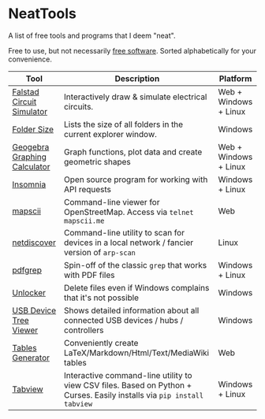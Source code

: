 # NeatTools

A list of free tools and programs that I deem "neat".

Free to use, but not necessarily [free software](https://www.gnu.org/philosophy/free-sw.en.html).
Sorted alphabetically for your convenience.

|Tool|Description|Platform|
|---|---|---|
| [Falstad Circuit Simulator](http://falstad.com/circuit/) | Interactively draw & simulate electrical circuits. | Web + Windows + Linux |
| [Folder Size](http://foldersize.sourceforge.net/) | Lists the size of all folders in the current explorer window. | Windows |
| [Geogebra Graphing Calculator](https://www.geogebra.org/download/) | Graph functions, plot data and create geometric shapes | Web + Windows + Linux |
| [Insomnia](https://insomnia.rest/) | Open source program for working with API requests | Windows + Linux |
| [mapscii](https://github.com/rastapasta/mapscii) | Command-line viewer for OpenStreetMap. Access via `telnet mapscii.me` | Web |
| [netdiscover](https://www.kali.org/tools/netdiscover/) | Command-line utility to scan for devices in a local network / fancier version of `arp-scan` | Linux |
| [pdfgrep](https://pdfgrep.org/) | Spin-off of the classic `grep` that works with PDF files | Windows + Linux |
| [Unlocker](http://www.emptyloop.com/unlocker/) | Delete files even if Windows complains that it's not possible | Windows |
| [USB Device Tree Viewer](https://www.uwe-sieber.de/usbtreeview_e.html#download) | Shows detailed information about all connected USB devices / hubs / controllers | Windows |
| [Tables Generator](https://www.tablesgenerator.com/) | Conveniently create LaTeX/Markdown/Html/Text/MediaWiki tables | Web |
| [Tabview](https://github.com/TabViewer/tabview) | Interactive command-line utility to view CSV files. Based on Python + Curses. Easily installs via `pip install tabview` | Windows + Linux |




